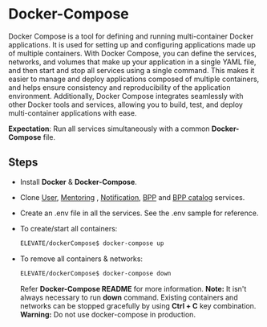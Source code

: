 # Docker-Compose

Docker Compose is a tool for defining and running multi-container Docker applications. It is used for setting up and configuring applications made up of multiple containers. With Docker Compose, you can define the services, networks, and volumes that make up your application in a single YAML file, and then start and stop all services using a single command. This makes it easier to manage and deploy applications composed of multiple containers, and helps ensure consistency and reproducibility of the application environment. Additionally, Docker Compose integrates seamlessly with other Docker tools and services, allowing you to build, test, and deploy multi-container applications with ease.

**Expectation**: Run all services simultaneously with a common **Docker-Compose** file.

## Steps

-   Install **Docker** & **Docker-Compose**.

-   Clone [User](https://github.com/ELEVATE-Project/user/tree/dsep-hackathon), [Mentoring](https://github.com/ELEVATE-Project/mentoring/tree/dsep-hackathon) , [Notification](https://github.com/ELEVATE-Project/notification/tree/dsep-hackathon), [BPP](https://github.com/ELEVATE-Project/mentoring-bpp-service) and [BPP catalog](https://github.com/ELEVATE-Project/mentoring-bpp-catalog-service) services.

-   Create an .env file in all the services. See the .env sample for reference.

-   To create/start all containers:

    ```bash
    ELEVATE/dockerCompose$ docker-compose up
    ```

-   To remove all containers & networks:

    ```bash
    ELEVATE/dockerCompose$ docker-compose down
    ```

    Refer **Docker-Compose README** for more information.
    **Note:** It isn't always necessary to run **down** command. Existing containers and networks can be stopped gracefully by using **Ctrl + C** key combination.
    **Warning:** Do not use docker-compose in production.
